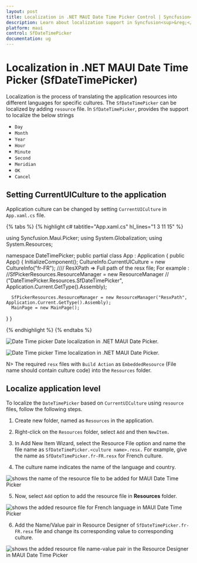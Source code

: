 ```yaml
---
layout: post
title: Localization in .NET MAUI Date Time Picker Control | Syncfusion<sup>&reg;</sup>
description: Learn about localization support in Syncfusion<sup>&reg;</sup> .NET MAUI Date Time Picker (SfDateTimePicker) control.
platform: maui
control: SfDateTimePicker
documentation: ug
---
```


# Localization in .NET MAUI Date Time Picker (SfDateTimePicker)

Localization is the process of translating the application resources into different languages for specific cultures. The `SfDateTimePicker` can be localized by adding `resource` file. In `SfDateTimePicker`, provides the support to localize the below strings

   * `Day`
   * `Month`
   * `Year`
   * `Hour`
   * `Minute`
   * `Second`
   * `Meridian`
   * `OK`
   * `Cancel`

## Setting CurrentUICulture to the application

Application culture can be changed by setting `CurrentUICulture` in `App.xaml.cs` file.

{% tabs %}
{% highlight c# tabtitle="App.xaml.cs" hl_lines="1 3 11 15" %}

using Syncfusion.Maui.Picker;
using System.Globalization;
using System.Resources;

namespace DateTimePicker;
public partial class App : Application
{
   public App()
   {
      InitializeComponent();
      CultureInfo.CurrentUICulture = new CultureInfo("fr-FR");
      //// ResXPath => Full path of the resx file; For example : //SfPickerResources.ResourceManager = new ResourceManager
      // ("DateTimePicker.Resources.SfDateTimePicker", Application.Current.GetType().Assembly);

      SfPickerResources.ResourceManager = new ResourceManager("ResxPath", Application.Current.GetType().Assembly);
      MainPage = new MainPage();
   }
}

{% endhighlight %}
{% endtabs %}

   ![Date Time picker Date localization in .NET MAUI Date Picker.](images/localization/maui-date-time-picker-date-localization.png)

   ![Date Time picker Time localization in .NET MAUI Date Picker.](images/localization/maui-date-time-picker-time-localization.png)

N>
The required `resx` files with `Build Action` as `EmbeddedResource` (File name should contain culture code) into the `Resources` folder.

## Localize application level

To localize the `DateTimePicker` based on `CurrentUICulture` using `resource` files, follow the following steps.

   1. Create new folder, named as `Resources` in the application.

   2. Right-click on the `Resources` folder, select `Add` and then `NewItem.`

   3. In Add New Item Wizard, select the Resource File option and name the file name as `SfDateTimePicker.<culture name>.resx.` For example, give the name as `SfDateTimePicker.fr-FR.resx` for French culture.

   4. The culture name indicates the name of the language and country.

   ![shows the name of the resource file to be added for MAUI Date Time Picker](images/localization/shows-the-name-of-resource-file-to-be-added-for-maui-date-time-picker.png)


   5. Now, select `Add` option to add the resource file in **Resources** folder.

   ![shows the added resource file for French language in MAUI Date Time Picker](images/localization/shows-the-added-resource-file-for-french-language-in-maui-date-time-picker.png)

   6. Add the Name/Value pair in Resource Designer of `SfDateTimePicker.fr-FR.resx` file and change its corresponding value to corresponding culture.

   ![shows the added resource file name-value pair in the Resource Designer in MAUI Date Time Picker](images/localization/shows-the-added-resource-file-name-value-pair-in-the-resource-designer-in-maui-date-time-picker.png)